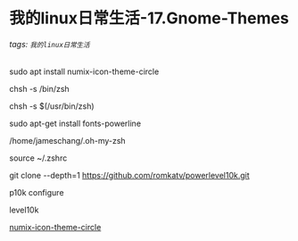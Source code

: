 # 我的linux日常生活-17.Gnome-Themes

###### tags: `我的linux日常生活`

sudo apt install numix-icon-theme-circle


chsh -s /bin/zsh

chsh -s $(/usr/bin/zsh)

sudo apt-get install fonts-powerline

/home/jameschang/.oh-my-zsh

source ~/.zshrc

git clone --depth=1 https://github.com/romkatv/powerlevel10k.git 

p10k configure

level10k

[numix-icon-theme-circle](https://github.com/numixproject/numix-icon-theme-circle)

[](https://holychung.medium.com/%E5%88%86%E4%BA%AB-oh-my-zsh-powerlevel10k-%E5%BF%AB%E9%80%9F%E6%89%93%E9%80%A0%E5%A5%BD%E7%9C%8B%E5%A5%BD%E7%94%A8%E7%9A%84-command-line-%E7%92%B0%E5%A2%83-f66846117921)